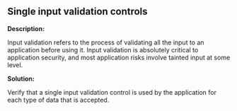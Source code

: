 
Single input validation controls
-------

**Description:**

Input validation refers to the process of validating all the input to an application before using it. Input validation is absolutely critical to application security, and most application risks involve tainted input at some level.


**Solution:**

Verify that a single input validation control is used by the application for each type of data that is accepted.

	
